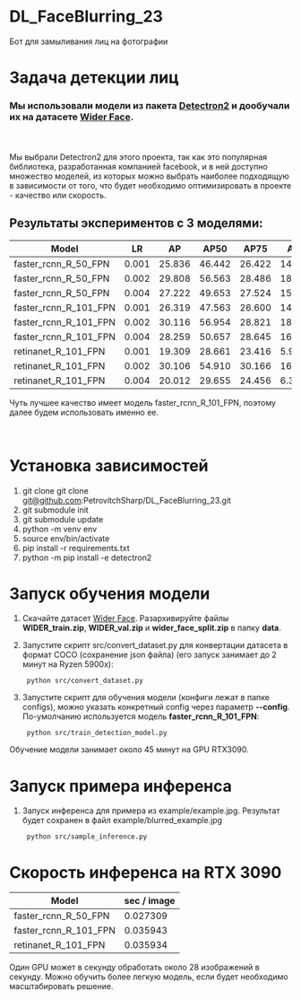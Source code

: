 # DL_FaceBlurring_23
Бот для замыливания лиц на фотографии


# Задача детекции лиц

### <p>Мы использовали модели из пакета [Detectron2](https://huggingface.co/datasets/wider_face/tree/main) и дообучали их на датасете [Wider Face](https://huggingface.co/datasets/wider_face/tree/main).</p><br>

<p> Мы выбрали Detectron2 для этого проекта, так как это популярная библиотека, разработанная компанией facebook, и в ней доступно множество моделей, из которых можно выбрать наиболее подходящую в зависимости от того, что будет необходимо оптимизировать в проекте - качество или скорость.<p>

## Результаты экспериментов с 3 моделями:


| Model | LR |   AP   |  AP50  |  AP75  |  APs   |  APm   |  APl   |
| --- | --- | --- | --- | --- | --- | --- | --- |
| faster_rcnn_R_50_FPN | 0.001 | 25.836 | 46.442 | 26.422 | 14.243 | 51.954 | 64.173 |
| faster_rcnn_R_50_FPN | 0.002 | 29.808 | 56.563 | 28.486 | 18.259 | 55.719 | 65.323 |
| faster_rcnn_R_50_FPN | 0.004 | 27.222 | 49.653 | 27.524 | 15.839 | 53.570 | 64.207 |
| faster_rcnn_R_101_FPN | 0.001 | 26.319 | 47.563 | 26.600 | 14.617 | 52.709 | 65.282 |
| faster_rcnn_R_101_FPN | 0.002 | 30.116 | 56.954 | 28.821 | 18.188 | 56.415 | 66.945 |
| faster_rcnn_R_101_FPN | 0.004 | 28.259 | 50.657 | 28.645 | 16.616 | 54.755 | 65.891 |
| retinanet_R_101_FPN | 0.001 | 19.309 | 28.661 | 23.416 | 5.967 | 51.358 | 64.885 |
| retinanet_R_101_FPN | 0.002 | 30.106 | 54.910 | 30.166 | 16.891 | 59.845 | 69.292 |
| retinanet_R_101_FPN | 0.004 | 20.012 | 29.655 | 24.456 | 6.317 | 52.953 | 65.990 |

<p>Чуть лучшее качество имеет модель faster_rcnn_R_101_FPN, поэтому далее будем использовать именно ее.</p><br>

# Установка зависимостей

1. git clone git clone git@github.com:PetrovitchSharp/DL_FaceBlurring_23.git
1. git submodule init
1. git submodule update
1. python -m venv env
1. source env/bin/activate
1. pip install -r requirements.txt
1. python -m pip install -e detectron2

# Запуск обучения модели

1. Скачайте датасет [Wider Face](https://huggingface.co/datasets/wider_face/tree/main). Разархивируйте файлы **WIDER_train.zip**, **WIDER_val.zip** и **wider_face_split.zip** в папку **data**.
1. Запустите скрипт src/convert_dataset.py для конвертации датасета в формат COCO (сохранение json файла) (его запуск занимает до 2 минут на Ryzen 5900x):

        python src/convert_dataset.py
1. Запустите скрипт для обучения модели (конфиги лежат в папке configs), можно указать конкретный config через параметр **--config**. По-умолчанию используется модель **faster_rcnn_R_101_FPN**:

        python src/train_detection_model.py

Обучение модели занимает около 45 минут на GPU RTX3090.

# Запуск примера инференса
1. Запуск инференса для примера из example/example.jpg. Результат будет сохранен в файл example/blurred_example.jpg

        python src/sample_inference.py

# Скорость инференса на RTX 3090

| Model |   sec / image   |
| --- | --- |
| faster_rcnn_R_50_FPN | 0.027309 |
| faster_rcnn_R_101_FPN | 0.035943  |
| retinanet_R_101_FPN | 0.035934 |

Один GPU может в секунду обработать около 28 изображений в секунду. Можно обучить более легкую модель, если будет необходимо масштабировать решение.
